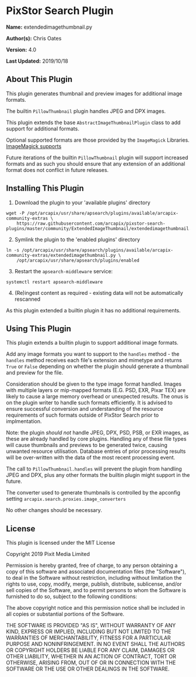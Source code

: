 # PixStor Search Plugin

**Name:** extendedimagethumbnail.py

**Author(s):** Chris Oates

**Version:** 4.0

**Last Updated:** 2019/10/18


## About This Plugin

This plugin generates thumbnail and preview images for additional image formats.

The builtin `PillowThumbnail` plugin handles JPEG and DPX images.

This plugin extends the base `AbstractImageThumbnailPlugin` class to add support for additional formats.

Optional supported formats are those provided by the `ImageMagick` Libraries.
[ImageMagick supports](https://www.imagemagick.org/script/formats.php#supported)

Future iterations of the builtin `PillowThumbnail` plugin will support increased formats and as such you should ensure that any extension of an additional format does not conflict in future releases.


## Installing This Plugin

1. Download the plugin to your 'available plugins' directory

``` shell
wget -P /opt/arcapix/usr/share/apsearch/plugins/available/arcapix-community-extras \
    https://raw.githubusercontent.com/arcapix/pixstor-search-plugins/master/community/ExtendedImageThumbnail/extendedimagethumbnail.py
```

2. Symlink the plugin to the 'enabled plugins' directory

``` shell
ln -s /opt/arcapix/usr/share/apsearch/plugins/available/arcapix-community-extras/extendedimagethumbnail.py \
    /opt/arcapix/usr/share/apsearch/plugins/enabled
```

3. Restart the `apsearch-middleware` service:

``` shell
systemctl restart apsearch-middleware
```

4. (Re)ingest content as required - existing data will not be automatically rescanned

As this plugin extended a builtin plugin it has no additional requirements.


## Using This Plugin

This plugin extends a builtin plugin to support additional image formats.

Add any image formats you want to support to the `handles` method - the `handles` method receives each file's extension and mimetype
and returns `True` or `False` depending on whether the plugin should generate a thumbnail and preview for the file.

Consideration should be given to the type image format handled.  Images with multiple layers or mip-mapped formats (E.G. PSD, EXR, Pixar TEX) are likely to cause a large memory overhead or unexpected results.  The onus is on the plugin writer to handle such formats efficiently.  It is advised to ensure successful conversion and understanding of the resource requirements of such formats outside of PixStor Search prior to implmentation.

Note: the plugin *should not* handle JPEG, DPX, PSD, PSB, or EXR images, as these are already handled by core plugins.
Handling any of these file types will cause thumbnails and previews to be generated twice, causing unwanted resource utilisation.
Database entries of prior processing results will be over-written with the data of the most recent processing event.

The call to `PillowThumbnail.handles` will prevent the plugin from handling JPEG and DPX,
plus any other formats the builtin plugin might support in the future.

The converter used to generate thumbnails is controlled by the apconfig setting `arcapix.search.proxies.image_converters`

No other changes should be necessary.


## License

This plugin is licensed under the MIT License

Copyright 2019 Pixit Media Limited

Permission is hereby granted, free of charge, to any person obtaining a copy of this software and associated documentation files (the "Software"), to deal in the Software without restriction, including without limitation the rights to use, copy, modify, merge, publish, distribute, sublicense, and/or sell copies of the Software, and to permit persons to whom the Software is furnished to do so, subject to the following conditions:

The above copyright notice and this permission notice shall be included in all copies or substantial portions of the Software.

THE SOFTWARE IS PROVIDED "AS IS", WITHOUT WARRANTY OF ANY KIND, EXPRESS OR IMPLIED, INCLUDING BUT NOT LIMITED TO THE WARRANTIES OF MERCHANTABILITY, FITNESS FOR A PARTICULAR PURPOSE AND NONINFRINGEMENT. IN NO EVENT SHALL THE AUTHORS OR COPYRIGHT HOLDERS BE LIABLE FOR ANY CLAIM, DAMAGES OR OTHER LIABILITY, WHETHER IN AN ACTION OF CONTRACT, TORT OR OTHERWISE, ARISING FROM, OUT OF OR IN CONNECTION WITH THE SOFTWARE OR THE USE OR OTHER DEALINGS IN THE SOFTWARE.
